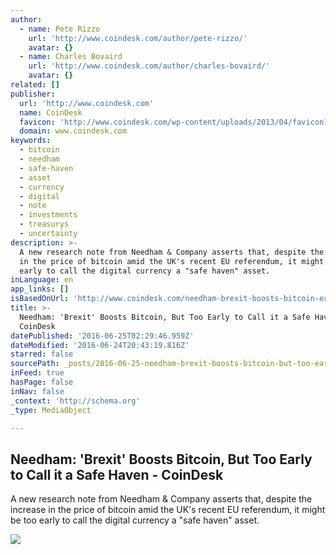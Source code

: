 ```yaml
---
author:
  - name: Pete Rizzo
    url: 'http://www.coindesk.com/author/pete-rizzo/'
    avatar: {}
  - name: Charles Bovaird
    url: 'http://www.coindesk.com/author/charles-bovaird/'
    avatar: {}
related: []
publisher:
  url: 'http://www.coindesk.com'
  name: CoinDesk
  favicon: 'http://www.coindesk.com/wp-content/uploads/2013/04/favicon1.ico?b6542b'
  domain: www.coindesk.com
keywords:
  - bitcoin
  - needham
  - safe-haven
  - asset
  - currency
  - digital
  - note
  - investments
  - treasurys
  - uncertainty
description: >-
  A new research note from Needham & Company asserts that, despite the increase
  in the price of bitcoin amid the UK's recent EU referendum, it might be too
  early to call the digital currency a "safe haven" asset.
inLanguage: en
app_links: []
isBasedOnUrl: 'http://www.coindesk.com/needham-brexit-boosts-bitcoin-early-call-safe-haven/'
title: >-
  Needham: 'Brexit' Boosts Bitcoin, But Too Early to Call it a Safe Haven -
  CoinDesk
datePublished: '2016-06-25T02:29:46.959Z'
dateModified: '2016-06-24T20:43:19.816Z'
starred: false
sourcePath: _posts/2016-06-25-needham-brexit-boosts-bitcoin-but-too-early-to-call-it-a.md
inFeed: true
hasPage: false
inNav: false
_context: 'http://schema.org'
_type: MediaObject

---
```

<article style=""><h1>Needham: 'Brexit' Boosts Bitcoin, But Too Early to Call it a Safe Haven - CoinDesk</h1><p>A new research note from Needham &amp; Company asserts that, despite the increase in the price of bitcoin amid the UK's recent EU referendum, it might be too early to call the digital currency a "safe haven" asset.</p><img src="http://media.coindesk.com/2016/06/piggy-bank-e1466799359744.jpg" /></article>